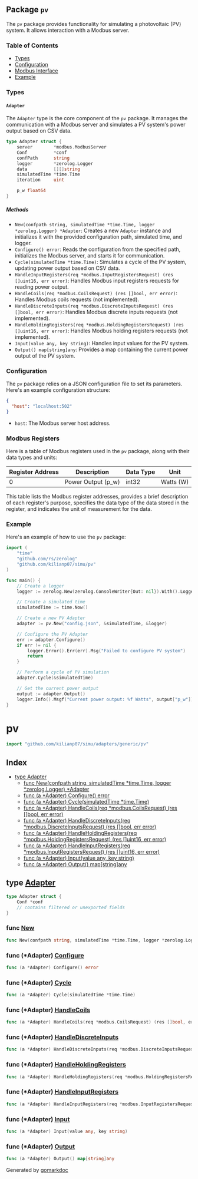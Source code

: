 ## Package `pv`

The `pv` package provides functionality for simulating a photovoltaic (PV) system. It allows interaction with a Modbus server.

### Table of Contents
- [Types](#Types)
- [Configuration](#Configuration)
- [Modbus Interface](#Modbus-Registers)
- [Example](#Example)
### Types

#### `Adapter`

The `Adapter` type is the core component of the `pv` package. It manages the communication with a Modbus server and simulates a PV system's power output based on CSV data.

```go
type Adapter struct {
	server        *modbus.ModbusServer
	Conf          *conf
	confPath      string
	logger        *zerolog.Logger
	data          [][]string
	simulatedTime *time.Time
	iteration     uint

	p_w float64
}
```

##### Methods

- `New(confpath string, simulatedTime *time.Time, logger *zerolog.Logger) *Adapter`: Creates a new `Adapter` instance and initializes it with the provided configuration path, simulated time, and logger.
- `Configure() error`: Reads the configuration from the specified path, initializes the Modbus server, and starts it for communication.
- `Cycle(simulatedTime *time.Time)`: Simulates a cycle of the PV system, updating power output based on CSV data.
- `HandleInputRegisters(req *modbus.InputRegistersRequest) (res []uint16, err error)`: Handles Modbus input registers requests for reading power output.
- `HandleCoils(req *modbus.CoilsRequest) (res []bool, err error)`: Handles Modbus coils requests (not implemented).
- `HandleDiscreteInputs(req *modbus.DiscreteInputsRequest) (res []bool, err error)`: Handles Modbus discrete inputs requests (not implemented).
- `HandleHoldingRegisters(req *modbus.HoldingRegistersRequest) (res []uint16, err error)`: Handles Modbus holding registers requests (not implemented).
- `Input(value any, key string)`: Handles input values for the PV system.
- `Output() map[string]any`: Provides a map containing the current power output of the PV system.

### Configuration

The `pv` package relies on a JSON configuration file to set its parameters. Here's an example configuration structure:

```json
{
  "host": "localhost:502"
}
```
- `host`: The Modbus server host address.

### Modbus Registers

Here is a table of Modbus registers used in the `pv` package, along with their data types and units:

| Register Address | Description              | Data Type | Unit       |
|------------------|--------------------------|-----------|------------|
| 0                | Power Output (p_w)       | int32   | Watts (W)  |


This table lists the Modbus register addresses, provides a brief description of each register's purpose, specifies the data type of the data stored in the register, and indicates the unit of measurement for the data.

### Example

Here's an example of how to use the `pv` package:

```go
import (
	"time"
	"github.com/rs/zerolog"
	"github.com/kilianp07/simu/pv"
)

func main() {
	// Create a logger
	logger := zerolog.New(zerolog.ConsoleWriter{Out: nil}).With().Logger()

	// Create a simulated time
	simulatedTime := time.Now()

	// Create a new PV Adapter
	adapter := pv.New("config.json", &simulatedTime, &logger)

	// Configure the PV Adapter
	err := adapter.Configure()
	if err != nil {
		logger.Error().Err(err).Msg("Failed to configure PV system")
		return
	}

	// Perform a cycle of PV simulation
	adapter.Cycle(&simulatedTime)

	// Get the current power output
	output := adapter.Output()
	logger.Info().Msgf("Current power output: %f Watts", output["p_w"])
}
```


<!-- Code generated by gomarkdoc. DO NOT EDIT -->

# pv

```go
import "github.com/kilianp07/simu/adapters/generic/pv"
```

## Index

- [type Adapter](<#Adapter>)
  - [func New\(confpath string, simulatedTime \*time.Time, logger \*zerolog.Logger\) \*Adapter](<#New>)
  - [func \(a \*Adapter\) Configure\(\) error](<#Adapter.Configure>)
  - [func \(a \*Adapter\) Cycle\(simulatedTime \*time.Time\)](<#Adapter.Cycle>)
  - [func \(a \*Adapter\) HandleCoils\(req \*modbus.CoilsRequest\) \(res \[\]bool, err error\)](<#Adapter.HandleCoils>)
  - [func \(a \*Adapter\) HandleDiscreteInputs\(req \*modbus.DiscreteInputsRequest\) \(res \[\]bool, err error\)](<#Adapter.HandleDiscreteInputs>)
  - [func \(a \*Adapter\) HandleHoldingRegisters\(req \*modbus.HoldingRegistersRequest\) \(res \[\]uint16, err error\)](<#Adapter.HandleHoldingRegisters>)
  - [func \(a \*Adapter\) HandleInputRegisters\(req \*modbus.InputRegistersRequest\) \(res \[\]uint16, err error\)](<#Adapter.HandleInputRegisters>)
  - [func \(a \*Adapter\) Input\(value any, key string\)](<#Adapter.Input>)
  - [func \(a \*Adapter\) Output\(\) map\[string\]any](<#Adapter.Output>)


<a name="Adapter"></a>
## type [Adapter](<https://github.com/kilianp07/simu/blob/main/adapters/generic/pv/pv.go#L12-L21>)



```go
type Adapter struct {
    Conf *conf
    // contains filtered or unexported fields
}
```

<a name="New"></a>
### func [New](<https://github.com/kilianp07/simu/blob/main/adapters/generic/pv/pv.go#L27>)

```go
func New(confpath string, simulatedTime *time.Time, logger *zerolog.Logger) *Adapter
```



<a name="Adapter.Configure"></a>
### func \(\*Adapter\) [Configure](<https://github.com/kilianp07/simu/blob/main/adapters/generic/pv/pv.go#L39>)

```go
func (a *Adapter) Configure() error
```



<a name="Adapter.Cycle"></a>
### func \(\*Adapter\) [Cycle](<https://github.com/kilianp07/simu/blob/main/adapters/generic/pv/pv.go#L74>)

```go
func (a *Adapter) Cycle(simulatedTime *time.Time)
```



<a name="Adapter.HandleCoils"></a>
### func \(\*Adapter\) [HandleCoils](<https://github.com/kilianp07/simu/blob/main/adapters/generic/pv/pv.go#L101>)

```go
func (a *Adapter) HandleCoils(req *modbus.CoilsRequest) (res []bool, err error)
```



<a name="Adapter.HandleDiscreteInputs"></a>
### func \(\*Adapter\) [HandleDiscreteInputs](<https://github.com/kilianp07/simu/blob/main/adapters/generic/pv/pv.go#L105>)

```go
func (a *Adapter) HandleDiscreteInputs(req *modbus.DiscreteInputsRequest) (res []bool, err error)
```



<a name="Adapter.HandleHoldingRegisters"></a>
### func \(\*Adapter\) [HandleHoldingRegisters](<https://github.com/kilianp07/simu/blob/main/adapters/generic/pv/pv.go#L109>)

```go
func (a *Adapter) HandleHoldingRegisters(req *modbus.HoldingRegistersRequest) (res []uint16, err error)
```



<a name="Adapter.HandleInputRegisters"></a>
### func \(\*Adapter\) [HandleInputRegisters](<https://github.com/kilianp07/simu/blob/main/adapters/generic/pv/pv.go#L78>)

```go
func (a *Adapter) HandleInputRegisters(req *modbus.InputRegistersRequest) (res []uint16, err error)
```



<a name="Adapter.Input"></a>
### func \(\*Adapter\) [Input](<https://github.com/kilianp07/simu/blob/main/adapters/generic/pv/pv.go#L113>)

```go
func (a *Adapter) Input(value any, key string)
```



<a name="Adapter.Output"></a>
### func \(\*Adapter\) [Output](<https://github.com/kilianp07/simu/blob/main/adapters/generic/pv/pv.go#L127>)

```go
func (a *Adapter) Output() map[string]any
```



Generated by [gomarkdoc](<https://github.com/princjef/gomarkdoc>)
